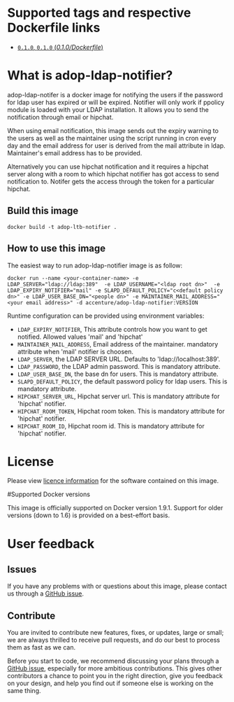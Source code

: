 # Supported tags and respective Dockerfile links

- [`0.1.0`, `0.1.0` (*0.1.0/Dockerfile*)](https://github.com/Accenture/adop-ldap-notifier/blob/master/Dockerfile.md)

# What is adop-ldap-notifier?

adop-ldap-notifer is a docker image for notifying the users if the password for ldap user has expired or will be expired. Notifier will only work if ppolicy module is loaded with your LDAP installation. It allows you to send the notification through email or hipchat.

When using email notification, this image sends out the expiry warning to the users as well as the maintainer using the script running in cron every day and the email address for user is derived from the mail attribute in ldap. Maintainer's email address has to be provided.

Alternatively you can use hipchat notification and it requires a hipchat server along with a room to which hipchat notifier has got access to send notification to. Notifer gets the access through the token for a particular hipchat.


## Build this image

`docker build -t adop-ltb-notifier .`

## How to use this image

The easiest way to run adop-ldap-notifier image is as follow:
```
docker run --name <your-container-name> -e LDAP_SERVER="ldap://ldap:389"  -e LDAP_USERNAME="<ldap root dn>"  -e LDAP_EXPIRY_NOTIFIER="mail" -e SLAPD_DEFAULT_POLICY="c<default policy dn>" -e LDAP_USER_BASE_DN="<people dn>" -e MAINTAINER_MAIL_ADDRESS="<your email address>" -d accenture/adop-ldap-notifier:VERSION
```

Runtime configuration can be provided using environment variables:

* `LDAP_EXPIRY_NOTIFIER`, This attribute controls how you want to get notified. Allowed values 'mail' and 'hipchat'
* `MAINTAINER_MAIL_ADDRESS`, Email address of the maintainer. mandatory attribute when 'mail' notifier is choosen.
* `LDAP_SERVER`, the LDAP SERVER URL. Defaults to 'ldap://localhost:389'.
* `LDAP_PASSWORD`, the LDAP admin password. This is mandatory attribute.
* `LDAP_USER_BASE_DN`, the base dn for users. This is mandatory attribute.
* `SLAPD_DEFAULT_POLICY`, the default password policy for ldap users. This is mandatory attribute.
* `HIPCHAT_SERVER_URL`, Hipchat server url. This is mandatory attribute for 'hipchat' notifier.
* `HIPCHAT_ROOM_TOKEN`, Hipchat room token. This is mandatory attribute for 'hipchat' notifier. 
* `HIPCHAT_ROOM_ID`, Hipchat room id. This is mandatory attribute for 'hipchat' notifier. 


# License
Please view [licence information](LICENCE.md) for the software contained on this image.

#Supported Docker versions

This image is officially supported on Docker version 1.9.1.
Support for older versions (down to 1.6) is provided on a best-effort basis.

# User feedback

## Issues
If you have any problems with or questions about this image, please contact us through a [GitHub issue](https://github.com/Accenture/adop-ldap-notifier/issues).

## Contribute
You are invited to contribute new features, fixes, or updates, large or small; we are always thrilled to receive pull requests, and do our best to process them as fast as we can.

Before you start to code, we recommend discussing your plans through a [GitHub issue](https://github.com/Accenture/adop-ldap-notifier/issues), especially for more ambitious contributions. This gives other contributors a chance to point you in the right direction, give you feedback on your design, and help you find out if someone else is working on the same thing.

